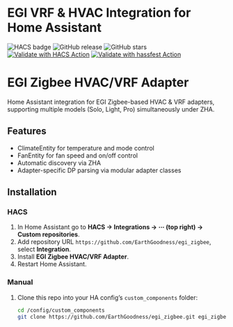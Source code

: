 # EGI VRF & HVAC Integration for Home Assistant

![HACS badge](https://img.shields.io/badge/HACS-Default-orange.svg)
![GitHub release](https://img.shields.io/github/v/release/EarthGoodness/egi_zigbee)
![GitHub stars](https://img.shields.io/github/stars/EarthGoodness/egi_zigbee?style=social)
[![Validate with HACS Action](https://github.com/EarthGoodness/egi_zigbee/actions/workflows/validate.yml/badge.svg)](https://github.com/EarthGoodness/egi_zigbee/actions/workflows/validate.yml)
[![Validate with hassfest Action](https://github.com/EarthGoodness/egi/actions/workflows/hassfest.yml/badge.svg)](https://github.com/EarthGoodness/egi_zigbee/actions/workflows/hassfest.yml)

# EGI Zigbee HVAC/VRF Adapter

Home Assistant integration for EGI Zigbee-based HVAC & VRF adapters, supporting multiple models (Solo, Light, Pro) simultaneously under ZHA.

## Features

- ClimateEntity for temperature and mode control  
- FanEntity for fan speed and on/off control  
- Automatic discovery via ZHA  
- Adapter-specific DP parsing via modular adapter classes  

## Installation

### HACS

1. In Home Assistant go to **HACS → Integrations → ⋯ (top right) → Custom repositories**.  
2. Add repository URL `https://github.com/EarthGoodness/egi_zigbee`, select **Integration**.  
3. Install **EGI Zigbee HVAC/VRF Adapter**.  
4. Restart Home Assistant.

### Manual

1. Clone this repo into your HA config’s `custom_components` folder:
   ```bash
   cd /config/custom_components
   git clone https://github.com/EarthGoodness/egi_zigbee.git egi_zigbee
